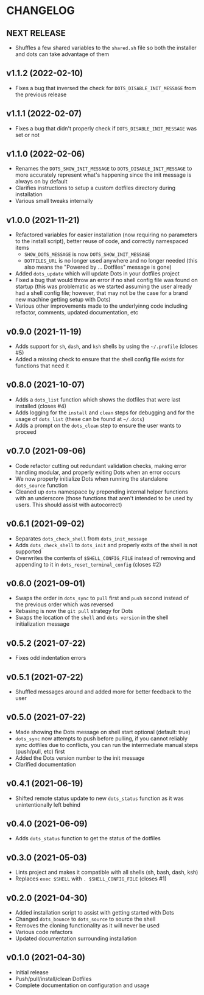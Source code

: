 # CHANGELOG

## NEXT RELEASE

- Shuffles a few shared variables to the `shared.sh` file so both the installer and dots can take advantage of them

## v1.1.2 (2022-02-10)

- Fixes a bug that inversed the check for `DOTS_DISABLE_INIT_MESSAGE` from the previous release

## v1.1.1 (2022-02-07)

- Fixes a bug that didn't properly check if `DOTS_DISABLE_INIT_MESSAGE` was set or not

## v1.1.0 (2022-02-06)

- Renames the `DOTS_SHOW_INIT_MESSAGE` to `DOTS_DISABLE_INIT_MESSAGE` to more accurately represent what's happening since the init message is always on by default
- Clarifies instructions to setup a custom dotfiles directory during installation
- Various small tweaks internally

## v1.0.0 (2021-11-21)

- Refactored variables for easier installation (now requiring no parameters to the install script), better reuse of code, and correctly namespaced items
  - `SHOW_DOTS_MESSAGE` is now `DOTS_SHOW_INIT_MESSAGE`
  - `DOTFILES_URL` is no longer used anywhere and no longer needed (this also means the "Powered by ... Dotfiles" message is gone)
- Added `dots_update` which will update Dots in your dotfiles project
- Fixed a bug that would throw an error if no shell config file was found on startup (this was problematic as we started assuming the user already had a shell config file; however, that may not be the case for a brand new machine getting setup with Dots)
- Various other improvements made to the underlyinng code including refactor, comments, updated documentation, etc

## v0.9.0 (2021-11-19)

- Adds support for `sh`, `dash`, and `ksh` shells by using the `~/.profile` (closes #5)
- Added a missing check to ensure that the shell config file exists for functions that need it

## v0.8.0 (2021-10-07)

- Adds a `dots_list` function which shows the dotfiles that were last installed (closes #4)
- Adds logging for the `install` and `clean` steps for debugging and for the usage of `dots_list` (these can be found at `~/.dots`)
- Adds a prompt on the `dots_clean` step to ensure the user wants to proceed

## v0.7.0 (2021-09-06)

- Code refactor cutting out redundant validation checks, making error handling modular, and properly exiting Dots when an error occurs
- We now properly initialize Dots when running the standalone `dots_source` function
- Cleaned up `dots` namespace by prepending internal helper functions with an underscore (those functions that aren't intended to be used by users. This should assist with autocorrect)

## v0.6.1 (2021-09-02)

- Separates `dots_check_shell` from `dots_init_message`
- Adds `dots_check_shell` to `dots_init` and properly exits of the shell is not supported
- Overwrites the contents of `$SHELL_CONFIG_FILE` instead of removing and appending to it in `dots_reset_terminal_config` (closes #2)

## v0.6.0 (2021-09-01)

- Swaps the order in `dots_sync` to `pull` first and `push` second instead of the previous order which was reversed
- Rebasing is now the `git pull` strategy for Dots
- Swaps the location of the `shell` and `dots version` in the shell initialization message

## v0.5.2 (2021-07-22)

- Fixes odd indentation errors

## v0.5.1 (2021-07-22)

- Shuffled messages around and added more for better feedback to the user

## v0.5.0 (2021-07-22)

- Made showing the Dots message on shell start optional (default: true)
- `dots_sync` now attempts to push before pulling, if you cannot reliably sync dotfiles due to conflicts, you can run the intermediate manual steps (push/pull, etc) first
- Added the Dots version number to the init message
- Clarified documentation

## v0.4.1 (2021-06-19)

- Shifted remote status update to new `dots_status` function as it was unintentionally left behind

## v0.4.0 (2021-06-09)

- Adds `dots_status` function to get the status of the dotfiles

## v0.3.0 (2021-05-03)

- Lints project and makes it compatible with all shells (sh, bash, dash, ksh)
- Replaces `exec $SHELL` with `. $SHELL_CONFIG_FILE` (closes #1)

## v0.2.0 (2021-04-30)

- Added installation script to assist with getting started with Dots
- Changed `dots_bounce` to `dots_source` to source the shell
- Removes the cloning functionality as it will never be used
- Various code refactors
- Updated documentation surrounding installation

## v0.1.0 (2021-04-30)

- Initial release
- Push/pull/install/clean Dotfiles
- Complete documentation on configuration and usage
